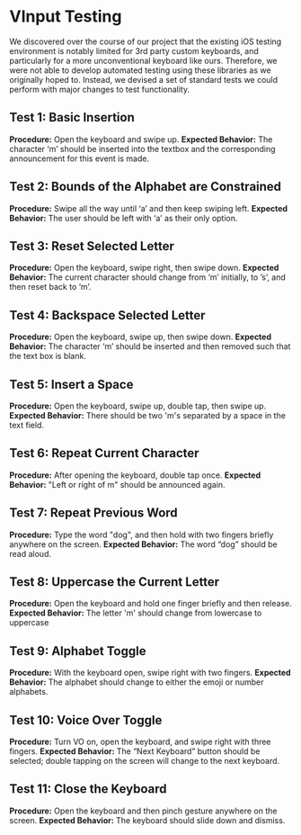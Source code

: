 # VInput Testing
We discovered over the course of our project that the existing iOS testing environment is notably limited for 3rd party custom keyboards, and particularly for a more unconventional keyboard like ours. Therefore, we were not able to develop automated testing using these libraries as we originally hoped to. Instead, we devised a set of standard tests we could perform with major changes to test functionality.

## Test 1: Basic Insertion
**Procedure:** Open the keyboard and swipe up.
**Expected Behavior:** The character ‘m’ should be inserted into the textbox and the corresponding announcement for this event is made.

## Test 2: Bounds of the Alphabet are Constrained
**Procedure:** Swipe all the way until ‘a’ and then keep swiping left.
**Expected Behavior:** The user should be left with ‘a’ as their only option.

## Test 3: Reset Selected Letter
**Procedure:** Open the keyboard, swipe right, then swipe down.
**Expected Behavior:** The current character should change from ‘m’ initially, to ’s’, and then reset back to ‘m’.

## Test 4: Backspace Selected Letter
**Procedure:** Open the keyboard, swipe up, then swipe down.
**Expected Behavior:** The character ‘m’ should be inserted and then removed such that the text box is blank.

## Test 5: Insert a Space
**Procedure:** Open the keyboard, swipe up, double tap, then swipe up.
**Expected Behavior:** There should be two 'm's separated by a space in the text field.

## Test 6: Repeat Current Character
**Procedure:** After opening the keyboard, double tap once.
**Expected Behavior:** "Left or right of m" should be announced again.

## Test 7: Repeat Previous Word
**Procedure:** Type the word "dog", and then hold with two fingers briefly anywhere on the screen.
**Expected Behavior:** The word “dog” should be read aloud.

## Test 8: Uppercase the Current Letter
**Procedure:** Open the keyboard and hold one finger briefly and then release.
**Expected Behavior:** The letter 'm' should change from lowercase to uppercase

## Test 9: Alphabet Toggle
**Procedure:** With the keyboard open, swipe right with two fingers.
**Expected Behavior:** The alphabet should change to either the emoji or number alphabets.

## Test 10: Voice Over Toggle
**Procedure:** Turn VO on, open the keyboard, and swipe right with three fingers.
**Expected Behavior:** The “Next Keyboard” button should be selected; double tapping on the screen will change to the next keyboard.

## Test 11: Close the Keyboard
**Procedure:** Open the keyboard and then pinch gesture anywhere on the screen.
**Expected Behavior:** The keyboard should slide down and dismiss.
